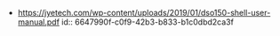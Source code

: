 - https://jyetech.com/wp-content/uploads/2019/01/dso150-shell-user-manual.pdf
  id:: 6647990f-c0f9-42b3-b833-b1c0dbd2ca3f